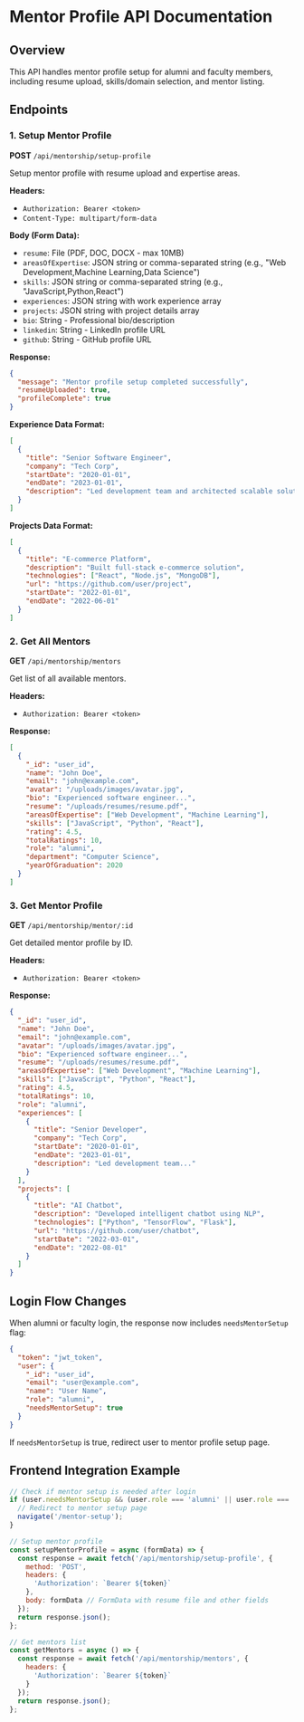 # Mentor Profile API Documentation

## Overview
This API handles mentor profile setup for alumni and faculty members, including resume upload, skills/domain selection, and mentor listing.

## Endpoints

### 1. Setup Mentor Profile
**POST** `/api/mentorship/setup-profile`

Setup mentor profile with resume upload and expertise areas.

**Headers:**
- `Authorization: Bearer <token>`
- `Content-Type: multipart/form-data`

**Body (Form Data):**
- `resume`: File (PDF, DOC, DOCX - max 10MB)
- `areasOfExpertise`: JSON string or comma-separated string (e.g., "Web Development,Machine Learning,Data Science")
- `skills`: JSON string or comma-separated string (e.g., "JavaScript,Python,React")
- `experiences`: JSON string with work experience array
- `projects`: JSON string with project details array
- `bio`: String - Professional bio/description
- `linkedin`: String - LinkedIn profile URL
- `github`: String - GitHub profile URL

**Response:**
```json
{
  "message": "Mentor profile setup completed successfully",
  "resumeUploaded": true,
  "profileComplete": true
}
```

**Experience Data Format:**
```json
[
  {
    "title": "Senior Software Engineer",
    "company": "Tech Corp",
    "startDate": "2020-01-01",
    "endDate": "2023-01-01",
    "description": "Led development team and architected scalable solutions"
  }
]
```

**Projects Data Format:**
```json
[
  {
    "title": "E-commerce Platform",
    "description": "Built full-stack e-commerce solution",
    "technologies": ["React", "Node.js", "MongoDB"],
    "url": "https://github.com/user/project",
    "startDate": "2022-01-01",
    "endDate": "2022-06-01"
  }
]
```

### 2. Get All Mentors
**GET** `/api/mentorship/mentors`

Get list of all available mentors.

**Headers:**
- `Authorization: Bearer <token>`

**Response:**
```json
[
  {
    "_id": "user_id",
    "name": "John Doe",
    "email": "john@example.com",
    "avatar": "/uploads/images/avatar.jpg",
    "bio": "Experienced software engineer...",
    "resume": "/uploads/resumes/resume.pdf",
    "areasOfExpertise": ["Web Development", "Machine Learning"],
    "skills": ["JavaScript", "Python", "React"],
    "rating": 4.5,
    "totalRatings": 10,
    "role": "alumni",
    "department": "Computer Science",
    "yearOfGraduation": 2020
  }
]
```

### 3. Get Mentor Profile
**GET** `/api/mentorship/mentor/:id`

Get detailed mentor profile by ID.

**Headers:**
- `Authorization: Bearer <token>`

**Response:**
```json
{
  "_id": "user_id",
  "name": "John Doe",
  "email": "john@example.com",
  "avatar": "/uploads/images/avatar.jpg",
  "bio": "Experienced software engineer...",
  "resume": "/uploads/resumes/resume.pdf",
  "areasOfExpertise": ["Web Development", "Machine Learning"],
  "skills": ["JavaScript", "Python", "React"],
  "rating": 4.5,
  "totalRatings": 10,
  "role": "alumni",
  "experiences": [
    {
      "title": "Senior Developer",
      "company": "Tech Corp",
      "startDate": "2020-01-01",
      "endDate": "2023-01-01",
      "description": "Led development team..."
    }
  ],
  "projects": [
    {
      "title": "AI Chatbot",
      "description": "Developed intelligent chatbot using NLP",
      "technologies": ["Python", "TensorFlow", "Flask"],
      "url": "https://github.com/user/chatbot",
      "startDate": "2022-03-01",
      "endDate": "2022-08-01"
    }
  ]
}
```

## Login Flow Changes

When alumni or faculty login, the response now includes `needsMentorSetup` flag:

```json
{
  "token": "jwt_token",
  "user": {
    "_id": "user_id",
    "email": "user@example.com",
    "name": "User Name",
    "role": "alumni",
    "needsMentorSetup": true
  }
}
```

If `needsMentorSetup` is true, redirect user to mentor profile setup page.

## Frontend Integration Example

```javascript
// Check if mentor setup is needed after login
if (user.needsMentorSetup && (user.role === 'alumni' || user.role === 'faculty')) {
  // Redirect to mentor setup page
  navigate('/mentor-setup');
}

// Setup mentor profile
const setupMentorProfile = async (formData) => {
  const response = await fetch('/api/mentorship/setup-profile', {
    method: 'POST',
    headers: {
      'Authorization': `Bearer ${token}`
    },
    body: formData // FormData with resume file and other fields
  });
  return response.json();
};

// Get mentors list
const getMentors = async () => {
  const response = await fetch('/api/mentorship/mentors', {
    headers: {
      'Authorization': `Bearer ${token}`
    }
  });
  return response.json();
};
```